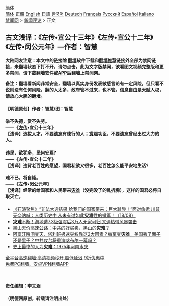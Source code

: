  <!-- 面包屑导航 --> <div class="breadcrumb"><!-- GTranslate: https://gtranslate.io/ -->  <div class="switcher notranslate">  <div class="selected">  <a href="#" onclick="return false;"> 简体</a>  </div>  <div class="option">  <a href="https://www.bannedbook.org" onclick="doGTranslate('zh-CN|zh-CN');jQuery('div.switcher div.selected a').html(jQuery(this).html());return false;" title="简体中文" class="nturl selected"> 简体</a>  <a href="https://www.bannedbook.org/zh-tw/" onclick="doGTranslate('zh-CN|zh-TW');jQuery('div.switcher div.selected a').html(jQuery(this).html());return false;" title="繁體中文" class="nturl"> 正體</a>  <a href="https://www.bannedbook.org/en/" onclick="doGTranslate('zh-CN|en');jQuery('div.switcher div.selected a').html(jQuery(this).html());return false;" title="English" class="nturl"> English</a>  <a href="https://www.bannedbook.org/ja/" onclick="doGTranslate('zh-CN|ja');jQuery('div.switcher div.selected a').html(jQuery(this).html());return false;" title="日本語" class="nturl"> 日語</a>  <a href="https://www.bannedbook.org/ko/" onclick="doGTranslate('zh-CN|ko');jQuery('div.switcher div.selected a').html(jQuery(this).html());return false;" title="한국어" class="nturl"> 한국어</a>  <a href="https://www.bannedbook.org/de/" onclick="doGTranslate('zh-CN|de');jQuery('div.switcher div.selected a').html(jQuery(this).html());return false;" title="Deutsch" class="nturl"> Deutsch</a>  <a href="https://www.bannedbook.org/fr/" onclick="doGTranslate('zh-CN|fr');jQuery('div.switcher div.selected a').html(jQuery(this).html());return false;" title="Français" class="nturl"> Français</a>  <a href="https://www.bannedbook.org/ru/" onclick="doGTranslate('zh-CN|ru');jQuery('div.switcher div.selected a').html(jQuery(this).html());return false;" title="Русский" class="nturl"> Русский</a>  <a href="https://www.bannedbook.org/es/" onclick="doGTranslate('zh-CN|es');jQuery('div.switcher div.selected a').html(jQuery(this).html());return false;" title="Español" class="nturl"> Español</a>  <a href="https://www.bannedbook.org/it/" onclick="doGTranslate('zh-CN|it');jQuery('div.switcher div.selected a').html(jQuery(this).html());return false;" title="Italiano" class="nturl"> Italiano</a>  </div>  </div>      <div class='breadcrumb-sub'><!-- Breadcrumb NavXT 6.3.0 --> <a href="https://www.bannedbook.org/" class="home">禁闻网</a> &gt; <a href="https://www.bannedbook.org/bnews/comments/" class="category">新闻评论</a> &gt; 正文</div></div><h2>古文浅译：《左传•宣公十三年》《左传•宣公十二年》《左传•闵公元年》—作者：智慧</h2> <p class="notice"><b>大陆网友注意：本文中的链接除 <a href="https://github.com/bannedbook/fanqiang" >翻墙</a>软件下载和<a href="https://github.com/killgcd/justmysocks/blob/master/README.md">翻墙推荐</a>链接外全部为禁网链接，未翻墙状态下打不开，请勿点击。此为文字版禁闻，欲看图文视频完整版和更多禁闻，请下载<a href="https://github.com/bannedbook/fanqiang">翻墙软件或APP</a>后翻墙上禁闻网。</p><p>备注：翻墙看新闻非常安全，翻墙以真实身份发表敏感言论有一定风险，但只看不说则没有任何风险，翻的人太多，政府管不过来，也不管。信息自由是天赋人权，请放心大胆的翻墙。</b></p>  <div class="entry"> <p>              <a href="https://i1.wp.com/upload-images-bucket-v64rleca837do.s3.eu-west-1.amazonaws.com/wp-content/uploads/2021/08/20102118/nona_1629275839970420.jpg?fit=1195%2C1480&#038;ssl=1" data-caption=""></a>                            </p> <h4>【明德原创】作者：智慧/图：智慧</h4> <h4>举不失德，赏不失劳。<br /> ——《<span class='wp_keywordlink'><a href="https://www.bannedbook.org/forum24/topic538.html" title="《左传》" target="_blank">左传</a></span>•宣公十三年》<br /> 【浅译】选拔<a href="https://www.bannedbook.org/bnews/tag/%E4%BA%BA%E6%89%8D/" class="st_tag internal_tag" rel="tag" title="标签 人才 下的日志">人才</a>，不要<a href="https://www.bannedbook.org/bnews/tag/%E9%81%97%E5%BF%98/" class="st_tag internal_tag" rel="tag" title="标签 遗忘 下的日志">遗忘</a>有德行的人；<a href="https://www.bannedbook.org/bnews/tag/%E8%B5%8F%E8%B5%90/" class="st_tag internal_tag" rel="tag" title="标签 赏赐 下的日志">赏赐</a>功臣，不要遗忘曾经出过大力的人。</h4> <h4>违民，欲犹多，民何安焉?<br /> ——《左传•宣公十二年》<br /> 【浅译】违背老百姓的愿望，国君私欲又很多，老百姓怎么能平安地生活?</h4> <h4>难不已，将自毙。<br /> ——《左传•闵公元年》<br /> 【浅译】经常的给国家和人民带来<a href="https://www.bannedbook.org/bnews/tag/%E7%81%BE%E9%9A%BE/" class="st_tag internal_tag" rel="tag" title="标签 灾难 下的日志">灾难</a>（没完没了的乱折腾），这样的国君必将自取灭亡。</h4> <p></p>  <ul class='op-related-articles' title='相关阅读'> <li><a href='https://www.bannedbook.org/bnews/bannedvideo/20210818/1608709.html' target='_blank'>《石涛聚焦》“非法大选结果 给我们的国家带来：巨大耻辱！”面对命运 川普无奈呐喊：人类历史中 从未有过如此<b>灾难</b>性的撤军！（18/08）</a></li> <li><a href='https://www.bannedbook.org/bnews/cnnews/20210817/1607912.html' target='_blank'><b>灾难</b>不断！海地遭7.3级强震后3万人无家可归 又遇热带风暴袭击</a></li> <li><a href='https://www.bannedbook.org/bnews/cnnews/20210817/1607689.html' target='_blank'>黑山天价高速公路：中共的好买卖，黑山的<b>灾难</b>？</a></li> <li><a href='https://www.bannedbook.org/bnews/bannedvideo/20210817/1607603.html' target='_blank'>阿富汗瞬间变天，塔利班极速夺权靠这2大因素？撤军变<b>灾难</b>，美国丢了面子还是里子？中共攻台将重演喀布尔一幕吗？</a></li> <li><a href='https://www.bannedbook.org/bnews/lifebaike/20210816/1607003.html' target='_blank'>史上最惨的人为<b>灾难</b>：1975年河南水灾</a></li> </ul> <p class="texttj"> <a href="https://github.com/bannedbook/fanqiang/wiki/V2ray%E6%9C%BA%E5%9C%BA" target="_blank">全平台高速翻墙:高清视频秒开,超低延迟,9折优惠中</a><br/> <a href="https://github.com/bannedbook/fanqiang/wiki/%E7%A6%81%E9%97%BB%E7%BD%91%E5%AE%89%E5%8D%93%E7%BF%BB%E5%A2%99%E6%96%B0%E9%97%BBAPP" target="_blank">免费PC翻墙、安卓VPN翻墙APP</a></p><p>&nbsp;</p>  <h4>责任编辑：李文涵</h4> <h4>（明德网原创，转载请注明出处）</h4> </p><a name='sharetosocial'></a>  <div style="margin-bottom:5px;padding-bottom:5px;clear:both"> <div id="archive-pix-1" class="banner-ads"> <!-- AuctionX Display platform tag START --> <div id="26318x728x90x621x_ADSLOT2" clicktrack="%%CLICK_URL_ESC%%"></div> <!-- AuctionX Display platform tag END --> </div> <div id="archive-pix-2" class="banner-ads"> <!-- AuctionX Display platform tag START --> <div id="26315x300x250x621x_ADSLOT2" clicktrack="%%CLICK_URL_ESC%%"></div> <!-- AuctionX Display platform tag END --> </div> </div>  <div id="archive-pix-1" class="banner-ads"> <!-- AuctionX Display platform tag START --> <div id="26318x728x90x621x_ADSLOT3" clicktrack="%%CLICK_URL_ESC%%"></div> <!-- AuctionX Display platform tag END --> </div> </div><!--END ENTRY--> 